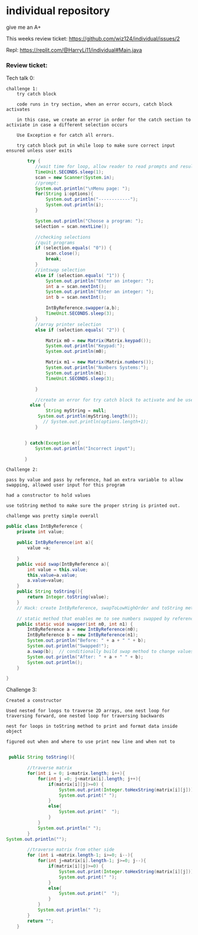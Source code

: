 # individual repository 
give me an A+

This weeks review ticket: https://github.com/wiz124/individual/issues/2

Repl: https://replit.com/@HarryLi11/individual#Main.java

### Review ticket:
Tech talk 0:

    challenge 1:
        try catch block 
        
        code runs in try section, when an error occurs, catch block activates
        
        in this case, we create an error in order for the catch section to activiate in case a different selection occurs
        
        Use Exception e for catch all errors.
        
        try catch block put in while loop to make sure correct input ensured unless user exits
        
 ``` java
         try {
            //wait time for loop, allow reader to read prompts and results
            TimeUnit.SECONDS.sleep(1);
            scan = new Scanner(System.in);
            //prompt:
            System.out.println("\nMenu page: ");
            for(String i:options){
                System.out.println("------------");
                System.out.println(i);
            }

            System.out.println("Choose a program: ");
            selection = scan.nextLine();

            //checking selections
            //quit programs
            if (selection.equals( "0")) {
                scan.close();
                break;
            }
            //intswap selection
            else if (selection.equals( "1")) {
                System.out.println("Enter an integer: ");
                int a = scan.nextInt();
                System.out.println("Enter an integer: ");
                int b = scan.nextInt();

                IntByReference.swapper(a,b);
                TimeUnit.SECONDS.sleep(3);
            }
            //array printer selection
            else if (selection.equals( "2")) {

                Matrix m0 = new Matrix(Matrix.keypad());
                System.out.println("Keypad:");
                System.out.println(m0);

                Matrix m1 = new Matrix(Matrix.numbers());
                System.out.println("Numbers Systems:");
                System.out.println(m1);
                TimeUnit.SECONDS.sleep(3);

            }

            //create an error for try catch block to activate and be useful
          else {
                String myString = null;
             System.out.println(myString.length());
               // System.out.println(options.length+1);
            }


        } catch(Exception e){
            System.out.println("Incorrect input");

        }
```

    Challenge 2:
    
    pass by value and pass by reference, had an extra variable to allow swapping, allowed user input for this program
    
    had a constructor to hold values 
    
    use toString method to make sure the proper string is printed out. 
    
    challenge was pretty simple overall
    
``` java
public class IntByReference {
    private int value;

    public IntByReference(int a){
        value =a;

    }
    public void swap(IntByReference a){
        int value = this.value;
        this.value=a.value;
        a.value=value;
    }
    public String toString(){
        return Integer.toString(value);
    }
    // Hack: create IntByReference, swapToLowHighOrder and toString methods

    // static method that enables me to see numbers swapped by reference (before, after)
    public static void swapper(int n0, int n1) {
        IntByReference a = new IntByReference(n0);
        IntByReference b = new IntByReference(n1);
        System.out.println("Before: " + a + " " + b);
        System.out.println("Swapped!");
        a.swap(b);  // conditionally build swap method to change values of a, b
        System.out.println("After: " + a + " " + b);
        System.out.println();
    }

}
```

Challenge 3:

    Created a constructor
    
    Used nested for loops to traverse 2D arrays, one nest loop for traversing forward, one nested loop for traversing backwards
    
    nest for loops in toString method to print and format data inside object
    
    figured out when and where to use print new line and when not to
   
``` java

 public String toString(){

        //traverse matrix
        for(int i = 0; i<matrix.length; i++){
            for(int j =0; j<matrix[i].length; j++){
                if(matrix[i][j]>=0) {
                    System.out.print(Integer.toHexString(matrix[i][j]));
                    System.out.print(" ");
                }
                else{
                    System.out.print("  ");
                }
            }
            System.out.println(" ");
        }
System.out.println("");

        //traverse matrix from other side
        for (int i =matrix.length-1; i>=0; i--){
            for(int j=matrix[i].length-1; j>=0; j--){
                if(matrix[i][j]>=0) {
                    System.out.print(Integer.toHexString(matrix[i][j]));
                    System.out.print(" ");
                }
                else{
                    System.out.print("  ");
                }
            }
            System.out.println(" ");
        }
        return "";
    }
```
